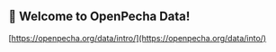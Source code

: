 ## 👋 Welcome to OpenPecha Data!

[https://openpecha.org/data/intro/](https://openpecha.org/data/into/)
